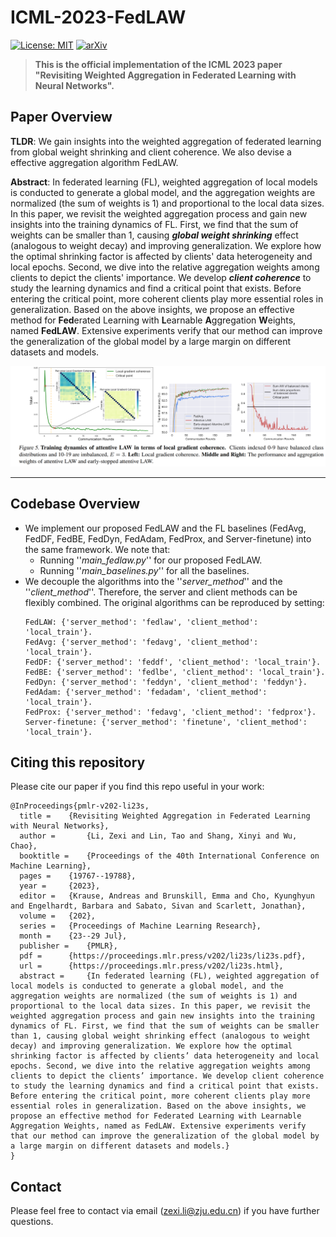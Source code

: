 # ICML-2023-FedLAW

[![License: MIT](https://img.shields.io/badge/License-MIT-yellow.svg)](LICENSE)
[![arXiv](https://img.shields.io/badge/arXiv-2306.02913-b31b1b.svg)](https://arxiv.org/pdf/2302.10911.pdf)

>**This is the official implementation of the ICML 2023 paper "Revisiting Weighted Aggregation in Federated Learning with Neural Networks".**

## Paper Overview
**TLDR**: We gain insights into the weighted aggregation of federated learning from global weight shrinking and client coherence. We also devise a effective aggregation algorithm FedLAW.

**Abstract**: In federated learning (FL), weighted aggregation of local models is conducted to generate a global model, and the aggregation weights are normalized (the sum of weights is 1) and proportional to the local data sizes. In this paper, we revisit the weighted aggregation process and gain new insights into the training dynamics of FL. First, we find that the sum of weights can be smaller than 1, causing _**global weight shrinking**_ effect (analogous to weight decay) and improving generalization. We explore how the optimal shrinking factor is affected by clients' data heterogeneity and local epochs. Second, we dive into the relative aggregation weights among clients to depict the clients' importance. We develop _**client coherence**_ to study the learning dynamics and find a critical point that exists. Before entering the critical point, more coherent clients play more essential roles in generalization. 
Based on the above insights, we propose an effective method for **Fed**erated Learning with **L**earnable **A**ggregation **W**eights, named **FedLAW**. Extensive experiments verify that our method can improve the generalization of the global model by a large margin on different datasets and models.

![image](https://github.com/ZexiLee/ICML-2023-FedLAW/blob/main/figs/fig5.png)


---
## Codebase Overview
- We implement our proposed FedLAW and the FL baselines (FedAvg, FedDF, FedBE, FedDyn, FedAdam, FedProx, and Server-finetune) into the same framework. We note that:
  - Running ''_main_fedlaw.py_'' for our proposed FedLAW.
  - Running ''_main_baselines.py_'' for all the baselines.
- We decouple the algorithms into the ''_server_method_'' and the ''_client_method_''. Therefore, the server and client methods can be flexibly combined. The original algorithms can be reproduced by setting:
  ```
  FedLAW: {'server_method': 'fedlaw', 'client_method': 'local_train'}.
  FedAvg: {'server_method': 'fedavg', 'client_method': 'local_train'}.
  FedDF: {'server_method': 'feddf', 'client_method': 'local_train'}.
  FedBE: {'server_method': 'fedlbe', 'client_method': 'local_train'}.
  FedDyn: {'server_method': 'feddyn', 'client_method': 'feddyn'}.
  FedAdam: {'server_method': 'fedadam', 'client_method': 'local_train'}.
  FedProx: {'server_method': 'fedavg', 'client_method': 'fedprox'}.
  Server-finetune: {'server_method': 'finetune', 'client_method': 'local_train'}.
  ```
  
## Citing this repository

Please cite our paper if you find this repo useful in your work:

```
@InProceedings{pmlr-v202-li23s,
  title = 	 {Revisiting Weighted Aggregation in Federated Learning with Neural Networks},
  author =       {Li, Zexi and Lin, Tao and Shang, Xinyi and Wu, Chao},
  booktitle = 	 {Proceedings of the 40th International Conference on Machine Learning},
  pages = 	 {19767--19788},
  year = 	 {2023},
  editor = 	 {Krause, Andreas and Brunskill, Emma and Cho, Kyunghyun and Engelhardt, Barbara and Sabato, Sivan and Scarlett, Jonathan},
  volume = 	 {202},
  series = 	 {Proceedings of Machine Learning Research},
  month = 	 {23--29 Jul},
  publisher =    {PMLR},
  pdf = 	 {https://proceedings.mlr.press/v202/li23s/li23s.pdf},
  url = 	 {https://proceedings.mlr.press/v202/li23s.html},
  abstract = 	 {In federated learning (FL), weighted aggregation of local models is conducted to generate a global model, and the aggregation weights are normalized (the sum of weights is 1) and proportional to the local data sizes. In this paper, we revisit the weighted aggregation process and gain new insights into the training dynamics of FL. First, we find that the sum of weights can be smaller than 1, causing global weight shrinking effect (analogous to weight decay) and improving generalization. We explore how the optimal shrinking factor is affected by clients’ data heterogeneity and local epochs. Second, we dive into the relative aggregation weights among clients to depict the clients’ importance. We develop client coherence to study the learning dynamics and find a critical point that exists. Before entering the critical point, more coherent clients play more essential roles in generalization. Based on the above insights, we propose an effective method for Federated Learning with Learnable Aggregation Weights, named as FedLAW. Extensive experiments verify that our method can improve the generalization of the global model by a large margin on different datasets and models.}
}
```

## Contact

Please feel free to contact via email (<zexi.li@zju.edu.cn>) if you have further questions.
